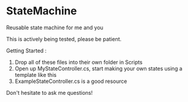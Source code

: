 # StateMachine
Reusable state machine for me and you

This is actively being tested, please be patient. 

Getting Started :
1. Drop all of these files into their own folder in Scripts
2. Open up MyStateController.cs, start making your own states using a template like this
3. ExampleStateController.cs is a good resource

Don't hesitate to ask me questions!
